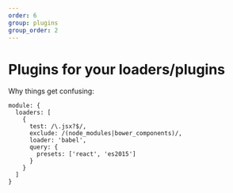 ```yaml
---
order: 6
group: plugins
group_order: 2
---
```


# Plugins for your loaders/plugins

Why things get confusing:

```
module: {
  loaders: [
    {
      test: /\.jsx?$/,
      exclude: /(node_modules|bower_components)/, 
      loader: 'babel',
      query: {
        presets: ['react', 'es2015'] 
      }
    }
  ]
}
```
